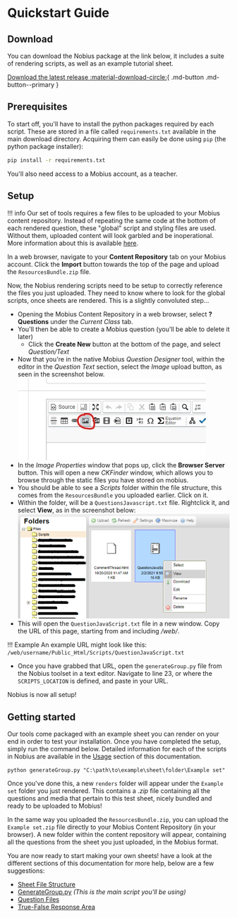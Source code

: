 # Quickstart Guide
## Download
You can download the Nobius package at the link below, it includes a suite of rendering scripts, as well as an example tutorial sheet.

[Download the latest release :material-download-circle:](https://github.com/RabidSheep55/NobiusDocs/releases/tag/v1.0){ .md-button .md-button--primary }


## Prerequisites
To start off, you'll have to install the python packages required by each script. These are stored in a file called `requirements.txt` available in the main download directory. Acquiring them can easily be done using `pip` (the python package installer):

```bash
pip install -r requirements.txt
```

You'll also need access to a Mobius account, as a teacher.

## Setup

!!! info
    Our set of tools requires a few files to be uploaded to your Mobius content repository. Instead of repeating the same code at the bottom of each rendered question, these "global" script and styling files are used. Without them, uploaded content will look garbled and be inoperational. More information about this is available [here][1].

In a web browser, navigate to your **Content Repository** tab on your Mobius account. Click the **Import** button towards the top of the page and upload the `ResourcesBundle.zip` file.

Now, the Nobius rendering scripts need to be setup to correctly reference the files you just uploaded. They need to know where to look for the global scripts, once sheets are rendered. This is a slightly convoluted step...

- Opening the Mobius Content Repository in a web browser, select **? Questions** under the *Current Class* tab.
- You'll then be able to create a Mobius question (you'll be able to delete it later)
    - Click the **Create New** button at the bottom of the page, and select *Question/Text*
- Now that you're in the native Mobius *Question Designer* tool, within the editor in the *Question Text* section, select the *Image* upload button, as seen in the screenshot below. ![Image upload example from Mobius](Assets\Screenshots\MobiusImageUpload.jpg)
- In the *Image Properties* window that pops up, click the **Browser Server** button. This will open a new *CKFinder* window, which allows you to browse through the static files you have stored on mobius.
- You should be able to see a *Scripts* folder within the file structure, this comes from the `ResourcesBundle` you uploaded earlier. Click on it.
- Within the folder, will be a `QuestionsJavascript.txt` file. Rightclick it, and select **View**, as in the screenshot below: ![CKFinder screenshot showing QuestionJavascript.txt](Assets\Screenshots\CKFinderQuestionJavascript.png)
- This will open the `QuestionJavaScript.txt` file in a new window. Copy the URL of this page, starting from and including */web/*.

!!! Example
    An example URL might look like this: `/web/username/Public_Html/Scripts/QuestionJavaScript.txt`

- Once you have grabbed that URL, open the `generateGroup.py` file from the Nobius toolset in a text editor. Navigate to line 23, or where the `SCRIPTS_LOCATION` is defined, and paste in your URL.

Nobius is now all setup!

## Getting started
Our tools come packaged with an example sheet you can render on your end in order to test your installation. Once you have completed the setup, simply run the command below. Detailed information for each of the scripts in Nobius are available in the [Usage][2] section of this documentation.

```unix
python generateGroup.py "C:\path\to\example\sheet\folder\Example set"
```

Once you've done this, a new `renders` folder will appear under the `Example set` folder you just rendered. This contains a *.zip* file containing all the questions and media that pertain to this test sheet, nicely bundled and ready to be uploaded to Mobius!

In the same way you uploaded the `ResourcesBundle.zip`, you can upload the `Example set.zip` file directly to your Mobius Content Repository (in your browser). A new folder within the content repository will appear, containing all the questions from the sheet you just uploaded, in the Mobius format.

You are now ready to start making your own sheets! have a look at the different sections of this documentation for more help, below are a few suggestions:

- [Sheet File Structure][3]
- [GenerateGroup.py][2] *(This is the main script you'll be using)*
- [Question Files][4]
- [True-False Response Area][5]

[1]: CustomizationAndResources\QuestionJavascript
[2]: Usage\generateGroup
[3]: SheetFiles\SheetFileStructure
[4]: SheetFiles\Questions
[5]: ResponseAreas\Vanilla\true_false

